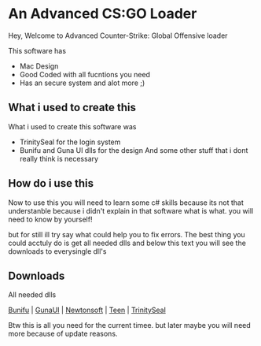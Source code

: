 # An Advanced CS:GO Loader

Hey, Welcome to Advanced Counter-Strike: Global Offensive loader

This software has
- Mac Design
- Good Coded with all fucntions you need
- Has an secure system
and alot more ;)

## What i used to create this

What i used to create this software was

- TrinitySeal for the login system
- Bunifu and Guna UI dlls for the design
And some other stuff that i dont really think is necessary

## How do i use this

Now to use this you will need to learn some c# skills
because its not that understanble because
i didn't explain in that software what is what.
you will need to know by yourself!

but for still ill try say what could help you
to fix errors. The best thing you could acctuly do is
get all needed dlls and below this text you will see 
the downloads to everysingle dll's

## Downloads

All needed dlls

[Bunifu](https://cdn.discordapp.com/attachments/414360261273583617/658092412597698590/Bunifu_UI_v1.52.dll) |
[GunaUI](https://cdn.discordapp.com/attachments/414360261273583617/658092415412076556/Guna.UI.dll) |
[Newtonsoft](https://cdn.discordapp.com/attachments/414360261273583617/658092416267714570/Newtonsoft.Json.dll) |
[Teen](https://cdn.discordapp.com/attachments/414360261273583617/658092416561315850/Teen.dll) |
[TrinitySeal](https://cdn.discordapp.com/attachments/414360261273583617/658092420075880448/TrinitySeal.dll)

Btw this is all you need for the current timee.
but later maybe you will need more because of update reasons.
